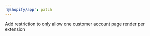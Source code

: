 ```yaml
---
'@shopify/app': patch
---
```


Add restriction to only allow one customer account page render per extension
